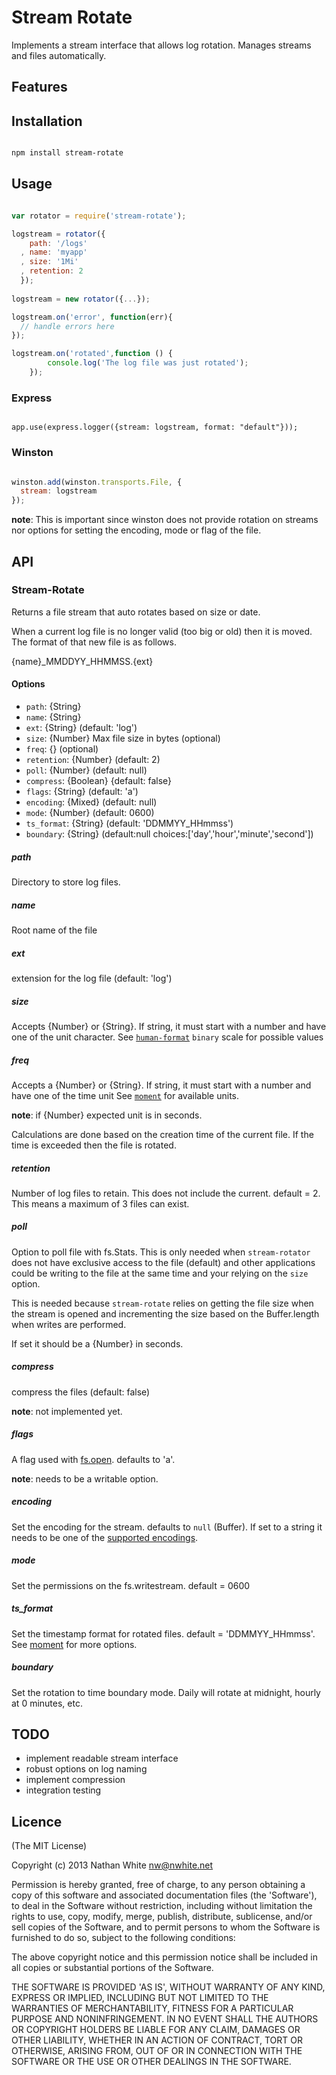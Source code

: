 # Stream Rotate

Implements a stream interface that allows log rotation. Manages streams and files automatically.

## Features

## Installation

```bash

npm install stream-rotate
```

## Usage

```js

var rotator = require('stream-rotate');

logstream = rotator({
    path: '/logs'
  , name: 'myapp'
  , size: '1Mi'
  , retention: 2
  });
  
logstream = new rotator({...});

logstream.on('error', function(err){
  // handle errors here
});  

logstream.on('rotated',function () {
        console.log('The log file was just rotated');
    });


```

### Express

```

app.use(express.logger({stream: logstream, format: "default"}));
```

### Winston

```js

winston.add(winston.transports.File, {
  stream: logstream
});
```

__note__: This is important since winston does not provide rotation on streams nor options for setting the encoding, mode or flag of the file.


## API

### Stream-Rotate

Returns a file stream that auto rotates based on size or date.

When a current log file is no longer valid (too big or old) then it is moved. The format of that new file is as follows.

{name}\_MMDDYY\_HHMMSS.{ext}

#### Options

  - `path`: {String}
  - `name`: {String}
  - `ext`: {String} (default: 'log')
  - `size`: {Number} Max file size in bytes (optional)
  - `freq`: {} (optional)
  - `retention`: {Number} (default: 2)
  - `poll`: {Number} (default: null) 
  - `compress`: {Boolean} {default: false}
  - `flags`: {String} (default: 'a')
  - `encoding`: {Mixed} (default: null)
  - `mode`: {Number} (default: 0600)
  - `ts_format`: {String} (default: 'DDMMYY_HHmmss')
  - `boundary`: {String} (default:null choices:['day','hour','minute','second'])

##### path
  Directory to store log files.
  
##### name
  Root name of the file
  
##### ext
  extension for the log file (default: 'log')
  
##### size
  Accepts {Number} or {String}. If string, it must start with a number and have one of the unit character.
  See [`human-format`](https://github.com/JsCommunity/human-format) `binary` scale for possible values

##### freq
  Accepts a {Number} or {String}. If string, it must start with a number and have one of the time unit
  See [`moment`](https://momentjs.com/docs/#/durations/creating/) for available units.

__note__: if {Number} expected unit is in seconds.

Calculations are done based on the creation time of the current file. If the time is exceeded then the file is rotated.

##### retention
  Number of log files to retain. This does not include the current. default = 2. This means a maximum of 3 files can exist.


##### poll
  Option to poll file with fs.Stats. This is only needed when `stream-rotator` does not have exclusive access to the file (default) and other applications could be writing to the file at the same time and your relying on the `size` option. 
  
This is needed because `stream-rotate` relies on getting the file size when the stream is opened and incrementing the size based on the Buffer.length when writes are performed.

If set it should be a {Number} in seconds. 

##### compress
  compress the files (default: false)
  
  __note__: not implemented yet.

##### flags
  A flag used with [fs.open](http://nodejs.org/api/fs.html#fs_fs_open_path_flags_mode_callback). defaults to 'a'.
  
  __note__: needs to be a writable option.
  
##### encoding
  Set the encoding for the stream. defaults to `null` (Buffer). If set to a string it needs to be one of the [supported encodings](http://nodejs.org/api/buffer.html#buffer_buffer).
  
##### mode
  Set the permissions on the fs.writestream. default = 0600
  
##### ts_format
  Set the timestamp format for rotated files. default = 'DDMMYY_HHmmss'. See [moment](http://momentjs.com/docs/#/displaying/format/) for more options.
  
##### boundary
  Set the rotation to time boundary mode.  Daily will rotate at midnight, hourly at 0 minutes, etc.

## TODO

  - implement readable stream interface
  - robust options on log naming
  - implement compression
  - integration testing


## Licence

(The MIT License)

Copyright (c) 2013 Nathan White nw@nwhite.net

Permission is hereby granted, free of charge, to any person obtaining a copy of this software and associated documentation files (the 'Software'), to deal in the Software without restriction, including without limitation the rights to use, copy, modify, merge, publish, distribute, sublicense, and/or sell copies of the Software, and to permit persons to whom the Software is furnished to do so, subject to the following conditions:

The above copyright notice and this permission notice shall be included in all copies or substantial portions of the Software.

  THE SOFTWARE IS PROVIDED 'AS IS', WITHOUT WARRANTY OF ANY KIND, EXPRESS OR IMPLIED, INCLUDING BUT NOT LIMITED TO THE WARRANTIES OF MERCHANTABILITY, FITNESS FOR A PARTICULAR PURPOSE AND NONINFRINGEMENT. IN NO EVENT SHALL THE AUTHORS OR COPYRIGHT HOLDERS BE LIABLE FOR ANY CLAIM, DAMAGES OR OTHER LIABILITY, WHETHER IN AN ACTION OF CONTRACT, TORT OR OTHERWISE, ARISING FROM, OUT OF OR IN CONNECTION WITH THE SOFTWARE OR THE USE OR OTHER DEALINGS IN THE SOFTWARE.
